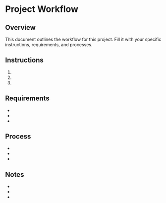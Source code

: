 
# Project Workflow

## Overview
This document outlines the workflow for this project. Fill it with your specific instructions, requirements, and processes.

## Instructions
1. 
2. 
3. 

## Requirements
- 
- 
- 

## Process
- 
- 
- 

## Notes
- 
- 
- 

